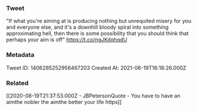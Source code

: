 ### Tweet
"If what you're aiming at is producing nothing but unrequited misery for you and everyone else, and it's a downhill bloody spiral into something approximating hell, then there is some possibility that you should think that perhaps your aim is off" https://t.co/ngJKdqhqdU

### Metadata
Tweet ID: 1406285252956467203
Created At: 2021-06-19T16:18:26.000Z

### Related
[[2020-08-19T21:37:53.000Z - JBPetersonQuote - You have to have an aimthe nobler the aimthe better your life https]]

